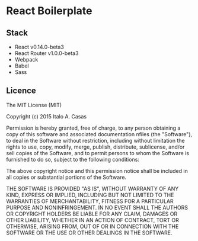 # React Boilerplate

## Stack
- React  v0.14.0-beta3
- React Router  v1.0.0-beta3
- Webpack
- Babel
- Sass

## Licence
The MIT License (MIT)

Copyright (c) 2015 Italo A. Casas

Permission is hereby granted, free of charge, to any person obtaining a copy of this software and associated documentation nfiles (the "Software"), to deal in the Software without restriction, including without limitation the rights to use, copy, modify, merge, publish, distribute, sublicense, and/or sell copies of the Software, and to permit persons to whom the Software is furnished to do so, subject to the following conditions:

The above copyright notice and this permission notice shall be included in all copies or substantial portions of the Software.

THE SOFTWARE IS PROVIDED "AS IS", WITHOUT WARRANTY OF ANY KIND, EXPRESS OR IMPLIED, INCLUDING BUT NOT LIMITED TO THE WARRANTIES OF MERCHANTABILITY, FITNESS FOR A PARTICULAR PURPOSE AND NONINFRINGEMENT. IN NO EVENT SHALL THE AUTHORS OR COPYRIGHT HOLDERS BE LIABLE FOR ANY CLAIM, DAMAGES OR OTHER LIABILITY, WHETHER IN AN ACTION OF CONTRACT, TORT OR OTHERWISE, ARISING FROM, OUT OF OR IN CONNECTION WITH THE SOFTWARE OR THE USE OR OTHER DEALINGS IN THE SOFTWARE.
